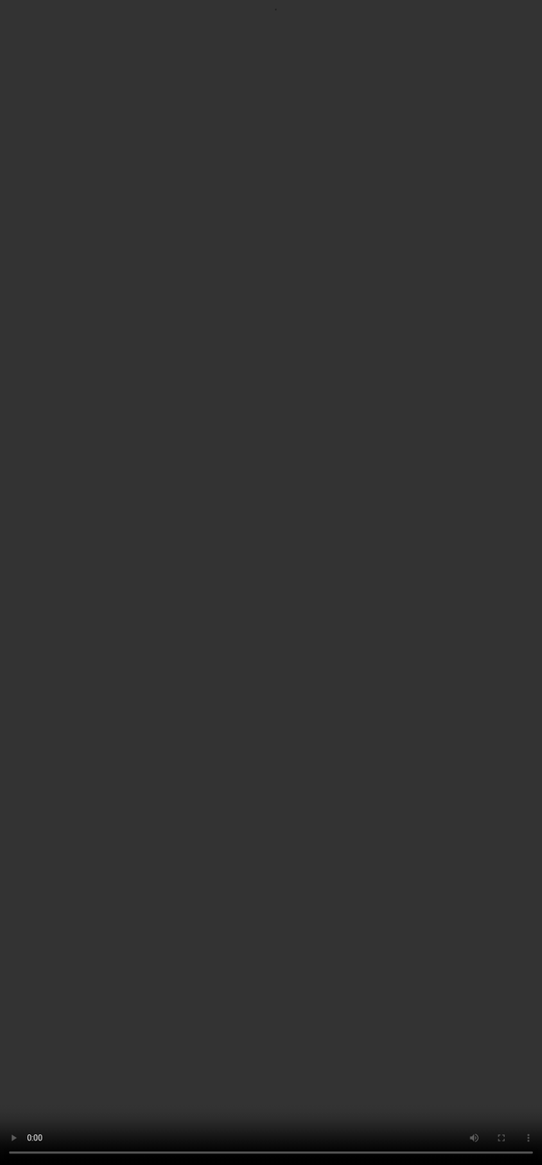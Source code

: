 # <span style="color:#000000">How to Write an Answer in LaTeX</span>

<video src="${PRIVATE_PREFERENCE_RANKING_VIDEO_2}" frameborder="0" allowfullscreen style="position: absolute; top: 0; left: 0; width: 100%; height: 100%; border: none; object-fit: cover;" controls="" controlslist="nodownload nofullscreen" style="width: 100%" />

## <span style="color:#364BC9">Key Guidelines (SOUL-Specific) </span>
<img height="360" width="950" src="${PRIVATE_PREFERENCE_RANKING_IMAGE_1}" />

## <span style="color:#364BC9">Use These Instead of Markdown</span>
<img height="360" width="950" src="${PRIVATE_PREFERENCE_RANKING_IMAGE_2}" />